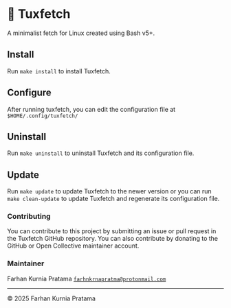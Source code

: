 # 🐧 Tuxfetch

A minimalist fetch for Linux created using Bash v5+.

## Install

Run `make install` to install Tuxfetch.

## Configure

After running tuxfetch, you can edit the configuration file at `$HOME/.config/tuxfetch/`

## Uninstall

Run `make uninstall` to uninstall Tuxfetch and its configuration file.

## Update

Run `make update` to update Tuxfetch to the newer version or you can run `make clean-update` to update Tuxfetch and regenerate its configuration file. 

### Contributing

You can contribute to this project by submitting an issue or pull request in the Tuxfetch GitHub repository. You can also contribute by donating to the GitHub or Open Collective maintainer account.

### Maintainer

Farhan Kurnia Pratama [`farhnkrnapratma@protonmail.com`](farhnkrnapratma@protonmail.com)

---

&copy; 2025 Farhan Kurnia Pratama
